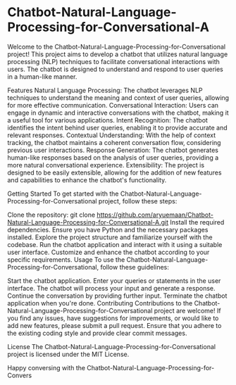 # Chatbot-Natural-Language-Processing-for-Conversational-A
Welcome to the Chatbot-Natural-Language-Processing-for-Conversational project! This project aims to develop a chatbot that utilizes natural language processing (NLP) techniques to facilitate conversational interactions with users. The chatbot is designed to understand and respond to user queries in a human-like manner.

Features
Natural Language Processing: The chatbot leverages NLP techniques to understand the meaning and context of user queries, allowing for more effective communication.
Conversational Interaction: Users can engage in dynamic and interactive conversations with the chatbot, making it a useful tool for various applications.
Intent Recognition: The chatbot identifies the intent behind user queries, enabling it to provide accurate and relevant responses.
Contextual Understanding: With the help of context tracking, the chatbot maintains a coherent conversation flow, considering previous user interactions.
Response Generation: The chatbot generates human-like responses based on the analysis of user queries, providing a more natural conversational experience.
Extensibility: The project is designed to be easily extensible, allowing for the addition of new features and capabilities to enhance the chatbot's functionality.

Getting Started
To get started with the Chatbot-Natural-Language-Processing-for-Conversational project, follow these steps:

Clone the repository: git clone https://github.com/aryuemaan/Chatbot-Natural-Language-Processing-for-Conversational-A.git
Install the required dependencies. Ensure you have Python and the necessary packages installed.
Explore the project structure and familiarize yourself with the codebase.
Run the chatbot application and interact with it using a suitable user interface.
Customize and enhance the chatbot according to your specific requirements.
Usage
To use the Chatbot-Natural-Language-Processing-for-Conversational, follow these guidelines:

Start the chatbot application.
Enter your queries or statements in the user interface.
The chatbot will process your input and generate a response.
Continue the conversation by providing further input.
Terminate the chatbot application when you're done.
Contributing
Contributions to the Chatbot-Natural-Language-Processing-for-Conversational project are welcome! If you find any issues, have suggestions for improvements, or would like to add new features, please submit a pull request. Ensure that you adhere to the existing coding style and provide clear commit messages.

License
The Chatbot-Natural-Language-Processing-for-Conversational project is licensed under the MIT License.

Happy conversing with the Chatbot-Natural-Language-Processing-for-Convers
